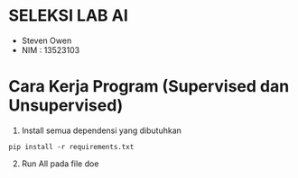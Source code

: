 # SELEKSI LAB AI 
-  Steven Owen
-  NIM : 13523103
# Cara Kerja Program (Supervised dan Unsupervised)
1. Install semua dependensi yang dibutuhkan 
```
pip install -r requirements.txt
```
2. Run All pada file doe
